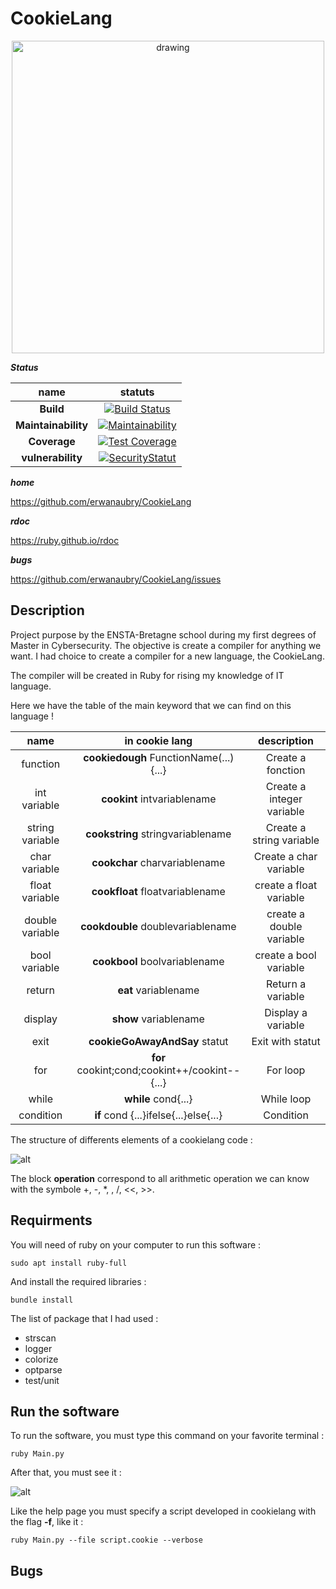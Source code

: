 # CookieLang

<center><img src="https://raw.githubusercontent.com/erwanaubry/CookieLang/main/img/logo.png" alt="drawing" width="500"/></center>

**_Status_**

name | statuts
:-: | :-:
**Build** | [![Build Status](https://travis-ci.org/erwanaubry/CookieLang.svg?branch=main)](https://travis-ci.org/erwanaubry/CookieLang)
**Maintainability** | [![Maintainability](https://api.codeclimate.com/v1/badges/c4304dfcf9aa19c69770/maintainability)](https://codeclimate.com/github/erwanaubry/CookieLang/maintainability)
**Coverage** | [![Test Coverage](https://api.codeclimate.com/v1/badges/c4304dfcf9aa19c69770/test_coverage)](https://codeclimate.com/github/erwanaubry/CookieLang/test_coverage)
**vulnerability** | [![SecurityStatut](https://snyk.io/test/github/erwanaubry/cookielang/badge.svg)](https://snyk.io/test/github/erwanaubry/cookielang)

**_home_**

<https://github.com/erwanaubry/CookieLang>

**_rdoc_**

<https://ruby.github.io/rdoc>

**_bugs_**

<https://github.com/erwanaubry/CookieLang/issues>

## Description

Project purpose by the ENSTA-Bretagne school during my first degrees of Master in Cybersecurity. The objective is create a compiler for anything we want. I had choice to create a compiler for a new language, the CookieLang.

The compiler will be created in Ruby for rising my knowledge of IT language.

Here we have the table of the main keyword that we can find on this language !

name | in cookie lang | description
:-: | :-: | :-:
function| **cookiedough** FunctionName(...){...}| Create a fonction
int variable| **cookint** intvariablename| Create a integer variable
string variable| **cookstring** stringvariablename| Create a string variable
char variable| **cookchar** charvariablename| Create a char variable
float variable| **cookfloat** floatvariablename| create a float variable
double variable| **cookdouble** doublevariablename| create a double variable
bool variable| **cookbool** boolvariablename| create a bool variable
return| **eat** variablename| Return a variable
display| **show** variablename| Display a variable
exit| **cookieGoAwayAndSay** statut| Exit with statut
for| **for** cookint;cond;cookint++/cookint--{...}| For loop
while| **while** cond{...}| While loop
condition| **if** cond {...}ifelse{...}else{...}| Condition

The structure of differents elements of a cookielang code :

![alt](https://raw.githubusercontent.com/erwanaubry/CookieLang/main/img/diagCode.drawio.png)

The block **operation** correspond to all arithmetic operation we can know with the symbole +, -, *, , /, <<, >>.

## Requirments

You will need of ruby on your computer to run this software :

    sudo apt install ruby-full

And install the required libraries :

    bundle install

The list of package that I had used :

- strscan
- logger
- colorize
- optparse
- test/unit

## Run the software

To run the software, you must type this command on your favorite terminal :

    ruby Main.py

After that, you must see it :

![alt](https://raw.githubusercontent.com/erwanaubry/CookieLang/main/img/help.png)

Like the help page you must specify a script developed in cookielang with the flag **-f**, like it :

    ruby Main.py --file script.cookie --verbose

## Bugs
